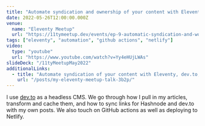 ```yaml
---
title: "Automate syndication and ownership of your content with Eleventy"
date: 2022-05-26T12:00:00.000Z
venue:
  name: "Eleventy Meetup"
  url: "https://11tymeetup.dev/events/ep-9-automatic-syndication-and-wordle-on-the-edge/"
tags: ["eleventy", "automation", "github actions", "netlify"]
video:
  type: "youtube"
  url: "https://www.youtube.com/watch?v=Yy4eHUjLWAs"
slideDeck: "/11tyMeetupMay2022"
additionalLinks:
  - title: "Automate syndication of your content with Eleventy, dev.to, and GitHub Actions"
    url: "/posts/my-eleventy-meetup-talk-3b2p/"
---
```


<p>I use <a href="http://dev.to/">dev.to</a> as a headless CMS. We go through how I pull in my articles, transform and cache them, and how to sync links for Hashnode and dev.to with my own posts. We also touch on GitHub actions as well as deploying to Netlify.</p>
